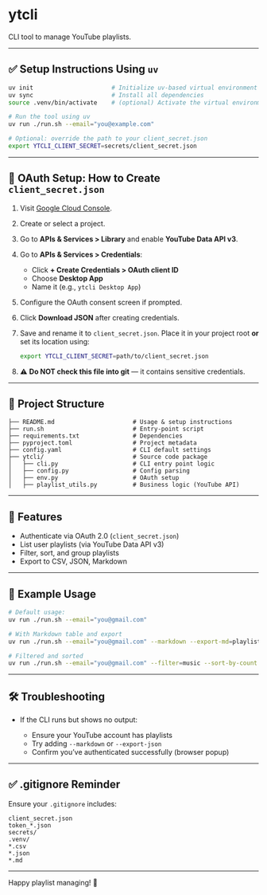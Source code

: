 # ytcli

CLI tool to manage YouTube playlists.

---

## ✅ Setup Instructions Using `uv`

```bash
uv init                      # Initialize uv-based virtual environment (.venv/)
uv sync                      # Install all dependencies
source .venv/bin/activate    # (optional) Activate the virtual environment

# Run the tool using uv
uv run ./run.sh --email="you@example.com"

# Optional: override the path to your client_secret.json
export YTCLI_CLIENT_SECRET=secrets/client_secret.json
```

---

## 🔐 OAuth Setup: How to Create `client_secret.json`

1. Visit [Google Cloud Console](https://console.cloud.google.com/).
2. Create or select a project.
3. Go to **APIs & Services > Library** and enable **YouTube Data API v3**.
4. Go to **APIs & Services > Credentials**:

   * Click **+ Create Credentials > OAuth client ID**
   * Choose **Desktop App**
   * Name it (e.g., `ytcli Desktop App`)
5. Configure the OAuth consent screen if prompted.
6. Click **Download JSON** after creating credentials.
7. Save and rename it to `client_secret.json`. Place it in your project root **or** set its location using:

   ```bash
   export YTCLI_CLIENT_SECRET=path/to/client_secret.json
   ```
8. ⚠️ **Do NOT check this file into git** — it contains sensitive credentials.

---

## 🎯 Project Structure

```
├── README.md                      # Usage & setup instructions
├── run.sh                         # Entry-point script
├── requirements.txt               # Dependencies
├── pyproject.toml                 # Project metadata
├── config.yaml                    # CLI default settings
├── ytcli/                         # Source code package
│   ├── cli.py                     # CLI entry point logic
│   ├── config.py                  # Config parsing
│   ├── env.py                     # OAuth setup
│   ├── playlist_utils.py          # Business logic (YouTube API)
```

---

## 🚀 Features

* Authenticate via OAuth 2.0 (`client_secret.json`)
* List user playlists (via YouTube Data API v3)
* Filter, sort, and group playlists
* Export to CSV, JSON, Markdown

---

## 🧪 Example Usage

```bash
# Default usage:
uv run ./run.sh --email="you@gmail.com"

# With Markdown table and export
uv run ./run.sh --email="you@gmail.com" --markdown --export-md=playlists.md

# Filtered and sorted
uv run ./run.sh --email="you@gmail.com" --filter=music --sort-by-count
```

---

## 🛠️ Troubleshooting

* If the CLI runs but shows no output:

  * Ensure your YouTube account has playlists
  * Try adding `--markdown` or `--export-json`
  * Confirm you’ve authenticated successfully (browser popup)

---

## ✅ .gitignore Reminder

Ensure your `.gitignore` includes:

```gitignore
client_secret.json
token_*.json
secrets/
.venv/
*.csv
*.json
*.md
```

---

Happy playlist managing! 🎵

